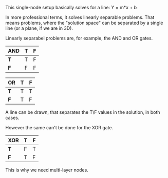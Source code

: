 This single-node setup basically solves for a line: Y = m*x + b

In more professional terms, it solves linearly separable problems.
That means problems, where the "solution space" can be separated by a single line (or a plane, if we are in 3D).

Linearly separabel problems are, for example, the AND and OR gates.

|AND  |T|F|
|-    |-|-|
|**T**|T|F|
|**F**|F|F|

|OR   |T|F|
|-    |-|-|
|**T**|T|T|
|**F**|T|F|

A line can be drawn, that separates the T\F values in the solution, in both cases.

However the same can't be done for the XOR gate.

|XOR  |T|F|
|-    |-|-|
|**T**|F|T|
|**F**|T|F|

This is why we need multi-layer nodes.